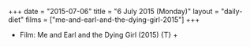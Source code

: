 +++
date = "2015-07-06"
title = "6 July 2015 (Monday)"
layout = "daily-diet"
films = ["me-and-earl-and-the-dying-girl-2015"]
+++


* Film: Me and Earl and the Dying Girl (2015) {T} +